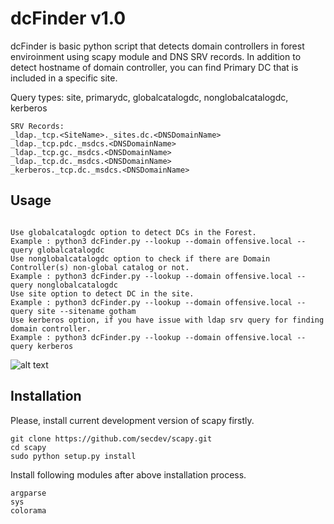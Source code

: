# dcFinder v1.0

dcFinder is basic python script that detects domain controllers in forest enviroinment using scapy module
and DNS SRV records. In addition to detect hostname of domain controller, you can find Primary DC that is included in a specific site.

Query types: site, primarydc, globalcatalogdc, nonglobalcatalogdc, kerberos
```
SRV Records:
_ldap._tcp.<SiteName>._sites.dc.<DNSDomainName>
_ldap._tcp.pdc._msdcs.<DNSDomainName>
_ldap._tcp.gc._msdcs.<DNSDomainName>
_ldap._tcp.dc._msdcs.<DNSDomainName>
_kerberos._tcp.dc._msdcs.<DNSDomainName>
```
## Usage
```

Use globalcatalogdc option to detect DCs in the Forest.
Example : python3 dcFinder.py --lookup --domain offensive.local --query globalcatalogdc
Use nonglobalcatalogdc option to check if there are Domain Controller(s) non-global catalog or not.
Example : python3 dcFinder.py --lookup --domain offensive.local --query nonglobalcatalogdc
Use site option to detect DC in the site.
Example : python3 dcFinder.py --lookup --domain offensive.local --query site --sitename gotham
Use kerberos option, if you have issue with ldap srv query for finding domain controller.
Example : python3 dcFinder.py --lookup --domain offensive.local --query kerberos
```

   ![alt text](https://github.com/passtheticket/dcFinder/blob/main/images/1.PNG)

## Installation

Please, install current development version of scapy firstly.
```
git clone https://github.com/secdev/scapy.git
cd scapy
sudo python setup.py install
```
Install following modules after above installation process.
```
argparse
sys
colorama
```

